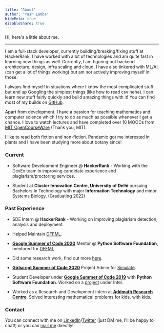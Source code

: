 ```yaml
---
title: "About"
author: "Yash Lamba"
hideMeta: true
disableShare: true
---
```


Hi, here's a little about me.

---

I am a full-stack developer, currently building/breaking/fixing stuff at HackerRank. I have worked with a lot of technologies and am quite fast in learning new things as well. Currently, I am figuring out backend architecture, design, infra scaling and cloud. I have also tinkered with ML/AI (can get a lot of things working) but am not actively improving myself in those.

I always find myself in situations where I know the most complicated stuff but end up Googling the simplest things (like how to read csv hehe). I can learn new stuff fairly quickly and build amazing things with it! You can find most of my builds on [GitHub](https://github.com/yashlamba).

Apart from development, I have a passion for teaching mathematics and computer science which I try to do as much as possible whenever I get a chance. I love to watch lectures and have completed over 10 MOOCs from [MIT OpenCourseWare](https://ocw.mit.edu/) (Thank you, MIT).

I like to read both fiction and non-fiction. Pandemic got me interested in plants and I have been studying more about botany since!

### Current

-   Software Development Engineer @ **HackerRank** - Working with the DevEx team in improving candidate experience and plagiarism/proctoring services.

-   Student at **Cluster Innovation Centre, University of Delhi** pursuing Bachelors in Technology with major **Information Technology** and minor Systems Biology. (Graduating 2022)

### Past Experience

-   SDE Intern @ **HackerRank** - Working on improving plagiarism detection, analysis and deployment.

-   Helped Maintain [DFFML](https://intel.github.io/dffml).

-   [**Google Summer of Code 2020**](https://summerofcode.withgoogle.com/) Mentor @ **Python Software Foundation**, mentored for [DFFML](https://intel.github.io/dffml).

-   Did some research work, find out more [here](https://scholar.google.com/citations?user=XkWAxoMAAAAJ&hl=en).

-   [**Girlscript Summer of Code 2020**](https://www.gssoc.tech/projects.html) Project Admin for [Simulate](https://cod-ed.github.io/simulate).

-   Student Developer under [**Google Summer of Code 2019**](https://summerofcode.withgoogle.com/) with **Python Software Foundation**. Worked on a [project](https://summerofcode.withgoogle.com/archive/2019/projects/5429236515471360/) under Intel.

-   Worked as a Research and Development intern at [**Addmath Research Centre**](http://arcmath.in/). Solved interesting mathematical problems for kids, with kids.

### Contact

You can connect with me on [LinkedIn](https://linkedin.com/in/yl1)/[Twitter](https://twitter.com/yshlamba) (just DM me, I'll be happy to chat!) or you can [mail me](mailto:contact@yashlamba.com) directly!

